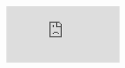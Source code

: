 <iframe src="https://forms.gle/BA2gz42Eo5rB6MrL9{{ .Get "src" }}/viewform?embedded=true" width="{{ .Get "width" }}" height="{{ .Get "height" }}" frameborder="0" marginheight="0" marginwidth="0">Chargement en cours…</iframe>
